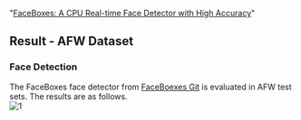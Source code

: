 
"[FaceBoxes: A CPU Real-time Face Detector with High Accuracy](http://cn.arxiv.org/abs/1708.05234)"

## Result - AFW Dataset

### Face Detection

The FaceBoxes face detector from [FaceBoexes Git](https://github.com/zeusees/FaceBoxes) is evaluated in AFW test sets. The results are as follows.  
![1](sfd_test_code/AFW/FaceBoxes_Test_AFW.png)

